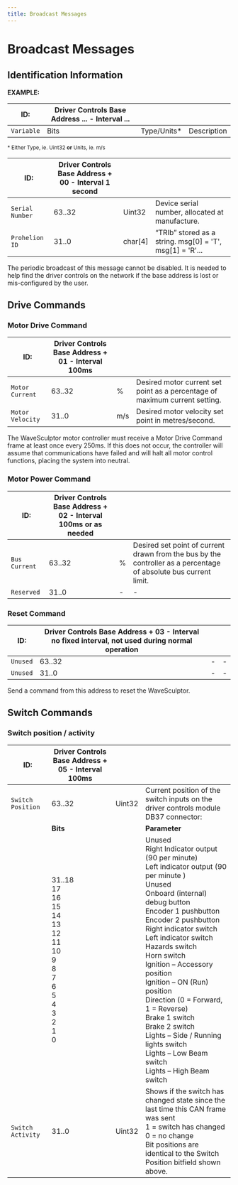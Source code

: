 ```yaml
---
title: Broadcast Messages
---
```


# Broadcast Messages

## Identification Information

__EXAMPLE:__

| ID:        | Driver Controls Base Address ... - Interval ...  | | |
|------------|------|-------------|---------------------------------|
| `Variable` | Bits | Type/Units* | Description                     |

<sup>* Either Type, ie. Uint32 __or__ Units, ie. m/s</sup>

| ID:             | Driver Controls Base Address + 00 - Interval 1 second                  | | |
|-----------------|--------|---------|----------------------------------------------------------|
| `Serial Number` | 63..32 | Uint32  | Device serial number, allocated at manufacture.          |
| `Prohelion ID`  | 31..0  | char[4] | “TRIb” stored as a string. msg[0] = 'T', msg[1] = 'R'... |

The periodic broadcast of this message cannot be disabled. It is needed to help find the driver controls on the network if the base address is lost or mis-configured by the user.

## Drive Commands

### Motor Drive Command

| ID:             | Driver Controls Base Address + 01 - Interval 100ms                                     | | | 
|-----------------|--------|-----|-----------------------------------------------------------------------------|
| `Motor Current` | 63..32 | %   | Desired motor current set point as a percentage of maximum current setting. |
|`Motor Velocity` | 31..0  | m/s | Desired motor velocity set point in metres/second.                          |

The WaveSculptor motor controller must receive a Motor Drive Command frame at least once every 250ms.  If this does not occur, the controller will assume that communications have failed and will halt all motor control functions, placing the system into neutral.

### Motor Power Command

| ID:           | Driver Controls Base Address + 02 - Interval 100ms or as needed  | | | 
|---------------|--------|---|-------------------------------------------------------|
| `Bus Current` | 63..32 | % | Desired set point of current drawn from the bus by the controller as a percentage of absolute bus current limit.                                                          |
| `Reserved`    | 31..0  | - | -                                                     |

### Reset Command

| ID:      | Driver Controls Base Address + 03 - Interval no fixed interval, not used during normal operation | | | 
|----------|--------|---|-----------------------------------------------------------------------------------------|
| `Unused` | 63..32 | - | -                                                                                       |
| `Unused` | 31..0  | - | -                                                                                       |

Send a command from this address to reset the WaveSculptor.

## Switch Commands

### Switch position / activity

| ID:               | Driver Controls Base Address + 05 - Interval 100ms | | | 
|-------------------|--------|--------|--------------------------------------|
| `Switch Position` | 63..32 | Uint32 | Current position of the switch inputs on the driver controls module DB37 connector:                                                                   |
|                   |__Bits__|        |__Parameter__                         |
|                   |31..18 <br> 17 <br> 16 <br> 15 <br> 14 <br> 13 <br> 12 <br> 11 <br> 10 <br> 9 <br> 8 <br> 7 <br> 6 <br> 5 <br> 4 <br> 3 <br> 2 <br> 1 <br> 0 | | Unused <br> Right Indicator output (90 per minute) <br> Left indicator output (90 per minute )<br> Unused <br> Onboard (internal) debug button <br> Encoder 1 pushbutton <br> Encoder 2 pushbutton <br> Right indicator switch <br> Left indicator switch <br> Hazards switch <br> Horn switch <br> Ignition – Accessory position <br> Ignition – ON (Run) position <br> Direction (0 = Forward, 1 = Reverse) <br> Brake 1 switch <br> Brake 2 switch <br> Lights – Side / Running lights switch <br> Lights – Low Beam switch <br> Lights – High Beam switch |
| `Switch Activity` | 31..0  | Uint32 | Shows if the switch has changed state since the last time this CAN frame was sent <br> 1 = switch has changed <br> 0 = no change <br> Bit positions are identical to the Switch Position bitfield shown above.                                                                 |
